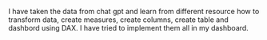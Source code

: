 I have taken the data from chat gpt and learn from different resource how to transform data, create measures, create columns, create table and dashbord using DAX. I have tried to implement them all in my dashboard.
